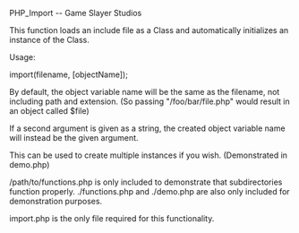 PHP_Import  --  Game Slayer Studios

This function loads an include file as a Class and automatically initializes an instance of the Class.

Usage:

import(filename, [objectName]);

By default, the object variable name will be the same as the filename, not including path and extension.
(So passing "/foo/bar/file.php" would result in an object called $file)

If a second argument is given as a string, the created object variable name will instead be the given argument.

This can be used to create multiple instances if you wish. (Demonstrated in demo.php)

/path/to/functions.php is only included to demonstrate that subdirectories function properly.
./functions.php and ./demo.php are also only included for demonstration purposes.

import.php is the only file required for this functionality.